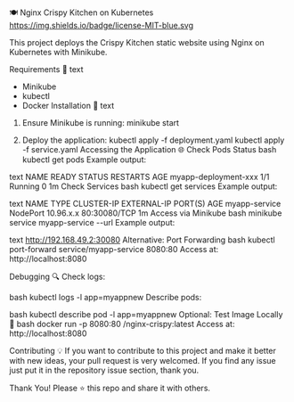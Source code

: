 🍽️ Nginx Crispy Kitchen on Kubernetes
https://img.shields.io/badge/license-MIT-blue.svg

This project deploys the Crispy Kitchen static website using Nginx on Kubernetes with Minikube.

Requirements 🔧
text
- Minikube
- kubectl
- Docker
Installation 🔌
text
1. Ensure Minikube is running:
   minikube start

2. Deploy the application:
   kubectl apply -f deployment.yaml
   kubectl apply -f service.yaml
Accessing the Application 🌐
Check Pods Status
bash
kubectl get pods
Example output:

text
NAME                               READY   STATUS    RESTARTS   AGE
myapp-deployment-xxx               1/1     Running   0          1m
Check Services
bash
kubectl get services
Example output:

text
NAME            TYPE       CLUSTER-IP   EXTERNAL-IP   PORT(S)        AGE
myapp-service   NodePort   10.96.x.x    <none>        80:30080/TCP   1m
Access via Minikube
bash
minikube service myapp-service --url
Example output:

text
http://192.168.49.2:30080
Alternative: Port Forwarding
bash
kubectl port-forward service/myapp-service 8080:80
Access at: http://localhost:8080

Debugging 🔍
Check logs:

bash
kubectl logs -l app=myappnew
Describe pods:

bash
kubectl describe pod -l app=myappnew
Optional: Test Image Locally 🐳
bash
docker run -p 8080:80 <your-username>/nginx-crispy:latest
Access at: http://localhost:8080

Contributing 💡
If you want to contribute to this project and make it better with new ideas, your pull request is very welcomed.
If you find any issue just put it in the repository issue section, thank you.

Thank You!
Please ⭐️ this repo and share it with others.
